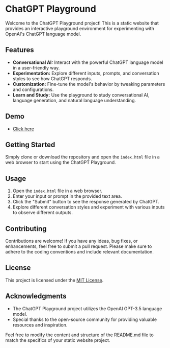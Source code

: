 # ChatGPT Playground

Welcome to the ChatGPT Playground project! This is a static website that provides an interactive playground environment for experimenting with OpenAI's ChatGPT language model.

## Features

- **Conversational AI:** Interact with the powerful ChatGPT language model in a user-friendly way.
- **Experimentation:** Explore different inputs, prompts, and conversation styles to see how ChatGPT responds.
- **Customization:** Fine-tune the model's behavior by tweaking parameters and configurations.
- **Learn and Study:** Use the playground to study conversational AI, language generation, and natural language understanding.

## Demo

- [Click here](https://plong-wasin.github.io/chatgpt-playground/)

## Getting Started

Simply clone or download the repository and open the `index.html` file in a web browser to start using the ChatGPT Playground.

## Usage

1. Open the `index.html` file in a web browser.
2. Enter your input or prompt in the provided text area.
3. Click the "Submit" button to see the response generated by ChatGPT.
4. Explore different conversation styles and experiment with various inputs to observe different outputs.

## Contributing

Contributions are welcome! If you have any ideas, bug fixes, or enhancements, feel free to submit a pull request. Please make sure to adhere to the coding conventions and include relevant documentation.

## License

This project is licensed under the [MIT License](LICENSE).

## Acknowledgments

- The ChatGPT Playground project utilizes the OpenAI GPT-3.5 language model.
- Special thanks to the open-source community for providing valuable resources and inspiration.

Feel free to modify the content and structure of the README.md file to match the specifics of your static website project.
